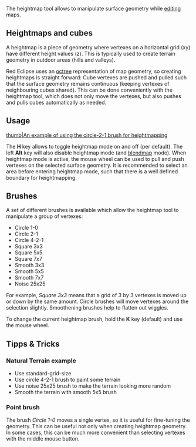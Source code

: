 The heightmap tool allows to manipulate surface geometry while [editing](editing "wikilink") maps.

## Heightmaps and cubes

A heightmap is a piece of geometry where vertexes on a horizontal grid (xy) have different height values (z). This is typically used to create terrain geometry in outdoor areas (hills and valleys).

Red Eclipse uses an [octree](octree "wikilink") representation of map geometry, so creating heightmaps is straight forward: Cube vertexes are pushed and pulled such that the surface geometry remains continuous (keeping vertexes of neighbouring cubes shared). This can be done conveniently with the heightmap tool, which does not only move the vertexes, but also pushes and pulls cubes automatically as needed.

## Usage

[thumb|An example of using the circle-2-1 brush for heightmapping](file:heightmapping.gif "wikilink")

The **H** key allows to toggle heightmap mode on and off (per default). The left **Alt** key will also disable heightmap mode (and [blendmap](blendmap "wikilink") mode). When heightmap mode is active, the mouse wheel can be used to pull and push vertexes on the selected surface geometry. It is recommended to select an area before entering heightmap mode, such that there is a well defined boundary for heightmapping.

## Brushes

A set of different brushes is available which allow the heightmap tool to manipulate a group of vertexes:

-   Circle 1-0
-   Circle 2-1
-   Circle 4-2-1
-   Square 3x3
-   Square 5x5
-   Square 7x7
-   Smooth 3x3
-   Smooth 5x5
-   Smooth 7x7
-   Noise 25x25

For example, *Square 3x3* means that a grid of 3 by 3 vertexes is moved up or down by the same amount. Circle brushes will move vertexes around the selection slightly. Smoothening brushes help to flatten out wiggles.

To change the current heightmap brush, hold the **K** key (default) and use the mouse wheel.

## Tipps & Tricks

### Natural Terrain example

-   Use standard-grid-size
-   Use circle 4-2-1 brush to paint some terrain
-   Use noise 25x25 brush to make the terrain looking more random
-   Smooth the terrain with smooth 5x5 brush

### Point brush

The brush *Circle 1-0* moves a single vertex, so it is useful for fine-tuning the geometry. This can be useful not only when creating heightmap geometry. In some cases, this can be much more convenient than selecting vertexes with the middle mouse button.

